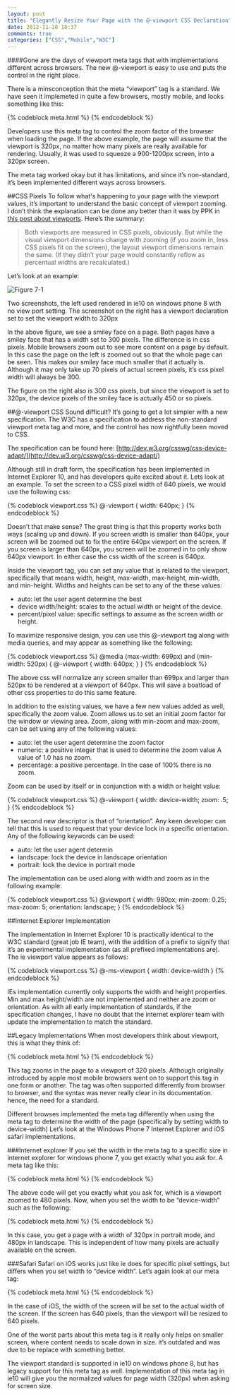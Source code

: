 ```yaml
---
layout: post
title: "Elegantly Resize Your Page with the @-viewport CSS Declaration"
date: 2012-11-28 18:37
comments: true
categories: ["CSS","Mobile","W3C"]
---
```

####Gone are the days of viewport meta tags that with implementations different across browsers.  The new @-viewport is easy to use and puts the control in the right place.


There is a minsconception that the meta “viewport” tag is a standard.  We have seen it implemeted in quite a few browsers, mostly mobile, and looks something like this:

{% codeblock meta.html %}
<meta name="viewport" content="width=320" />
{% endcodeblock %}


Developers use this meta tag to control the zoom factor of the browser when loading the page.  If the above example, the page will assume that the viewport is 320px, no matter how many pixels are really available for rendering.  Usually, it was used to squeeze a 900-1200px screen, into a 320px screen.

The meta tag worked okay but it has limitations, and since it’s non-standard, it’s been implemented different ways across browsers.

##CSS Pixels
To follow what's happening to your page with the viewport values, it’s important to understand the basic concept of viewport zooming.  I don’t think the explanation can be done any better than it was by PPK in [this post about viewports](http://www.quirksmode.org/mobile/viewports2.html).  Here’s the summary:

> Both viewports are measured in CSS pixels, obviously. But while the visual viewport dimensions change with zooming (if you zoom in, less CSS pixels fit on the screen), the layout viewport dimensions remain the same. (If they didn’t your page would constantly reflow as percentual widths are recalculated.)

Let’s look at an example:

<img class="figure" alt="Figure 7-1" src="/images/news-images/viewport.png">

Two screenshots, the left used rendered in ie10 on windows phone 8 with no view port setting.  The screenshot on the right has a viewport declaration set to  set the viewport width to 320px

In the above figure, we see a smiley face on a page.   Both pages have a smiley face that has a width set to 300 pixels.  The difference is in css pixels.  Mobile browsers zoom out to see more content on a page by default.  In this case the page on the left is zoomed out so that the whole page can be seen.  This makes our smiley face much smaller that it actually is.  Although it may only take up 70 pixels of actual screen pixels, it’s  css pixel width will always be 300. 

The figure on the right also is 300 css pixels, but since the viewport is set to 320px, the device pixels of the smiley face is actually 450 or so pixels.

##@-viewport CSS
Sound difficult?  It’s going to get a lot simpler with a new specification.  The W3C has a specification to address the non-standard viewport meta tag and more, and the control has now rightfully been moved to CSS.

The specification can be found here:
  [http://dev.w3.org/csswg/css-device-adapt/](http://dev.w3.org/csswg/css-device-adapt/)

Although still in draft form, the specification has been implemented in Internet Explorer 10, and has developers quite excited about it.  Lets look at an example.  To set the screen to a CSS pixel width of 640 pixels, we would use the following css:

{% codeblock viewport.css %}
@-viewport {
width: 640px;
} 
{% endcodeblock %}

Doesn’t that make sense?  The great thing is that this property works both ways (scaling up and down).  If you screen width is smaller than 640px, your screen will be zoomed out to fix the entire 640px viewport on the screen.  If you screen is larger than 640px, you screen will be zoomed in to only show 640px viewport.  In either case the css width of the screen is 640px.

Inside the viewport tag, you can set any value that is related to the viewport, specifically that means width, height, max-width, max-height, min-width, and min-height.  Widths and heights can be set to any of the these values:

- auto:  let the user agent determine the best
- device width/height: scales to the actual width or height of the device.
- percent/pixel value: specific settings to assume as the screen width or height.

To maximize responsive design, you can use this @-viewport tag along with media queries, and may appear as something like the following:

{% codeblock viewport.css %}
@media (max-width: 699px) and (min-width: 520px) {
  @-viewport {
    width: 640px;
  }
}
{% endcodeblock %}


The above css will normalize any screen smaller than 699px and larger than 520px to be rendered at a viewport of 640px.  This will save a boatload of other css properties to do this same feature.  

In addition to the existing values, we have a few new values added as well, specifically the zoom value. Zoom allows us to set an initial zoom factor for the window or viewing area.  Zoom, along with min-zoom and max-zoom, can be set using any of the following values:

- auto: let the user agent determine the zoom factor
- numeric: a positive integer that is used to determine the zoom value  A value of 1.0 has no zoom.
- percentage: a positive percentage.  In the case of 100% there is no zoom.

Zoom can be used by itself or in conjunction with a width or height value:

{% codeblock viewport.css %}
@-viewport {
    width: device-width;
    zoom: .5;
  }
{% endcodeblock %}

The second new descriptor is that of “orientation”.  Any keen developer can tell that this is used to request that your device lock in a specific orientation.  Any of the following keywords can be used:

- auto: let the user agent determin 
- landscape: lock the device in landscape orientation
- portrait: lock the device in portrait mode

The implementation can be used along with width and zoom as in the following example:

{% codeblock viewport.css %}
@viewport {
    width: 980px;
    min-zoom: 0.25;
    max-zoom: 5;
    orientation: landscape;
}
{% endcodeblock %}


##Internet Explorer Implementation

The implementation in Internet Explorer 10 is practically identical to the W3C standard (great job IE team), with the addition of a prefix to signify that it’s an experimental implementation (as all prefixed implementations are).  The ie viewport value appears as follows:

{% codeblock viewport.css %}
@-ms-viewport {
  width: device-width
}
{% endcodeblock %}

IEs implementation currently only supports the width and height properties. Min and max height/width are not implemented and neither are zoom or orientation.  As with all early implementation of standards, if the specification changes, I have no doubt that the internet explorer team with update the implementation to match the standard.


##Legacy Implementations
When most developers think about viewport, this is what they think of:

{% codeblock  meta.html %}
<meta name="viewport" content="width=320" />
{% endcodeblock %}

This tag zooms in the page to a viewport of 320 pixels.  Although originally introduced by apple most mobile browsers went on to support this tag in one form or another.  The tag was often supported differently from browser to browser, and the syntax was never really clear in its documentation.  hence, the need for a standard.

Different browses implemented the meta tag differently when using the meta tag to determine the width of the page (specifically by setting width to device-width)  Let’s look at the Windows Phone 7 Internet Explorer and iOS safari implementations.

###Internet explorer
If you set the width in the meta tag to a specific size in internet explorer for windows phone 7, you get exactly what you ask for.  A meta tag like this:

{% codeblock meta.html %}
<meta name="viewport" content="width=480" />
{% endcodeblock %}

The above code will get you exactly what you ask for, which is a viewport zoomed to 480 pixels.  Now, when you set the width to be “device-width” such as the following:

{% codeblock meta.html %}
<meta name="viewport" content="width=device-width" />
{% endcodeblock %}

In this case, you get a page with a width of 320px in portrait mode, and 480px in landscape.  This is independent of how many pixels are actually available on the screen.


###Safari
Safari on iOS works just like ie does for specific pixel settings, but differs when you set width to “device width”.  Let’s again look at our meta tag:

{% codeblock meta.html %}
<meta name="viewport" content="width=device-width" />
{% endcodeblock %}

In the case of iOS, the width of the screen will be set to the actual width of the screen.  If the screen has 640 pixels, than the viewport will be resized to 640 pixels.

One of the worst parts about this meta tag is it really only helps on smaller screen, where content needs to scale down in size.  it’s outdated and was due to be replace with something better.  

The viewport standard is supported in ie10 on windows phone 8, but has legacy support for this meta tag as well.  Implementation of this meta tag in ie10 will give you the normalized values for page width (320px) when asking for screen size.



